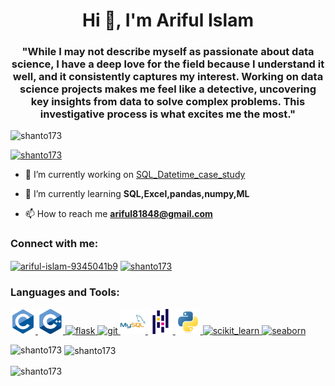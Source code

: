 <h1 align="center">Hi 👋, I'm Ariful Islam</h1>
<h3 align="center">"While I may not describe myself as passionate about data science, I have a deep love for the field because I understand it well, and it consistently captures my interest. Working on data science projects makes me feel like a detective, uncovering key insights from data to solve complex problems. This investigative process is what excites me the most."</h3>

<p align="left"> <img src="https://komarev.com/ghpvc/?username=shanto173&label=Profile%20views&color=0e75b6&style=flat" alt="shanto173" /> </p>

<p align="left"> <a href="https://github.com/ryo-ma/github-profile-trophy"><img src="https://github-profile-trophy.vercel.app/?username=shanto173" alt="shanto173" /></a> </p>

- 🔭 I’m currently working on [SQL_Datetime_case_study](https://github.com/shanto173/SQL_2024_Datetime)

- 🌱 I’m currently learning **SQL,Excel,pandas,numpy,ML**

- 📫 How to reach me **ariful81848@gmail.com**

<h3 align="left">Connect with me:</h3>
<p align="left">
<a href="https://linkedin.com/in/ariful-islam-9345041b9" target="blank"><img align="center" src="https://raw.githubusercontent.com/rahuldkjain/github-profile-readme-generator/master/src/images/icons/Social/linked-in-alt.svg" alt="ariful-islam-9345041b9" height="30" width="40" /></a>
<a href="https://www.leetcode.com/shanto173" target="blank"><img align="center" src="https://raw.githubusercontent.com/rahuldkjain/github-profile-readme-generator/master/src/images/icons/Social/leet-code.svg" alt="shanto173" height="30" width="40" /></a>
</p>

<h3 align="left">Languages and Tools:</h3>
<p align="left"> <a href="https://www.cprogramming.com/" target="_blank" rel="noreferrer"> <img src="https://raw.githubusercontent.com/devicons/devicon/master/icons/c/c-original.svg" alt="c" width="40" height="40"/> </a> <a href="https://www.w3schools.com/cpp/" target="_blank" rel="noreferrer"> <img src="https://raw.githubusercontent.com/devicons/devicon/master/icons/cplusplus/cplusplus-original.svg" alt="cplusplus" width="40" height="40"/> </a> <a href="https://flask.palletsprojects.com/" target="_blank" rel="noreferrer"> <img src="https://www.vectorlogo.zone/logos/pocoo_flask/pocoo_flask-icon.svg" alt="flask" width="40" height="40"/> </a> <a href="https://git-scm.com/" target="_blank" rel="noreferrer"> <img src="https://www.vectorlogo.zone/logos/git-scm/git-scm-icon.svg" alt="git" width="40" height="40"/> </a> <a href="https://www.mysql.com/" target="_blank" rel="noreferrer"> <img src="https://raw.githubusercontent.com/devicons/devicon/master/icons/mysql/mysql-original-wordmark.svg" alt="mysql" width="40" height="40"/> </a> <a href="https://pandas.pydata.org/" target="_blank" rel="noreferrer"> <img src="https://raw.githubusercontent.com/devicons/devicon/2ae2a900d2f041da66e950e4d48052658d850630/icons/pandas/pandas-original.svg" alt="pandas" width="40" height="40"/> </a> <a href="https://www.python.org" target="_blank" rel="noreferrer"> <img src="https://raw.githubusercontent.com/devicons/devicon/master/icons/python/python-original.svg" alt="python" width="40" height="40"/> </a> <a href="https://scikit-learn.org/" target="_blank" rel="noreferrer"> <img src="https://upload.wikimedia.org/wikipedia/commons/0/05/Scikit_learn_logo_small.svg" alt="scikit_learn" width="40" height="40"/> </a> <a href="https://seaborn.pydata.org/" target="_blank" rel="noreferrer"> <img src="https://seaborn.pydata.org/_images/logo-mark-lightbg.svg" alt="seaborn" width="40" height="40"/> </a> </p>

<p><img align="left" src="https://github-readme-stats.vercel.app/api/top-langs?username=shanto173&show_icons=true&locale=en&layout=compact" alt="shanto173" /></p>

<p>&nbsp;<img align="center" src="https://github-readme-stats.vercel.app/api?username=shanto173&show_icons=true&locale=en" alt="shanto173" /></p>

<p><img align="center" src="https://github-readme-streak-stats.herokuapp.com/?user=shanto173&" alt="shanto173" /></p>


